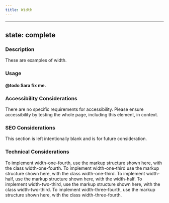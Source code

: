 ```yaml
---
title: Width
---
```


---
state: complete
---

### Description
These are examples of width.

### Usage
#### @todo Sara fix me.

### Accessibility Considerations
There are no specific requirements for accessibility. Please ensure accessibility by testing the whole page, including this element, in context.

### SEO Considerations
This section is left intentionally blank and is for future consideration.

### Technical Considerations
To implement width-one-fourth, use the markup structure shown here, with the class width-one-fourth.
To implement width-one-third use the markup structure shown here, with the class width-one-third.
To implement width-half, use the markup structure shown here, with the width-half.
To implement width-two-third, use the markup structure shown here, with the class width-two-third.
To implement width-three-fourth, use the markup structure shown here, with the class width-three-fourth.
